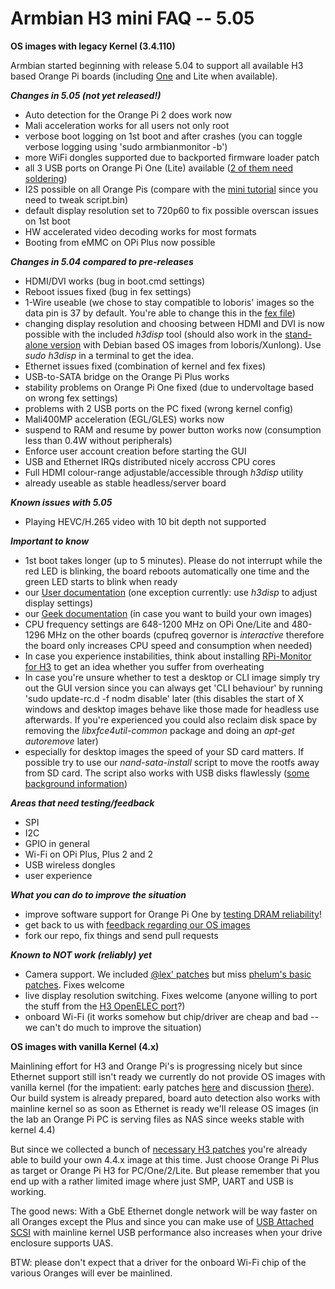 # Armbian H3 mini FAQ -- 5.05

**OS images with legacy Kernel (3.4.110)**

Armbian started beginning with release 5.04 to support all available H3 based Orange Pi boards (including [One](http://forum.armbian.com/index.php/topic/724-quick-review-of-orange-pi-one/) and Lite when available).

***Changes in 5.05 (not yet released!)***

- Auto detection for the Orange Pi 2 does work now
- Mali acceleration works for all users not only root
- verbose boot logging on 1st boot and after crashes (you can toggle verbose logging using 'sudo armbianmonitor -b')
- more WiFi dongles supported due to backported firmware loader patch
- all 3 USB ports on Orange Pi One (Lite) available ([2 of them need soldering](http://forum.armbian.com/index.php/topic/755-tutorial-orange-pi-one-adding-usb-analog-audio-out-tv-out-mic-and-ir-receiver/))
- I2S possible on all Orange Pis (compare with the [mini tutorial](http://forum.armbian.com/index.php/topic/759-tutorial-i2s-on-orange-pi-h3/) since you need to tweak script.bin)
- default display resolution set to 720p60 to fix possible overscan issues on 1st boot
- HW accelerated video decoding works for most formats
- Booting from eMMC on OPi Plus now possible

***Changes in 5.04 compared to pre-releases***

- HDMI/DVI works (bug in boot.cmd settings)
- Reboot issues fixed (bug in fex settings)
- 1-Wire useable (we chose to stay compatible to loboris' images so the data pin is 37 by default. You're able to change this in the [fex file](https://github.com/igorpecovnik/lib/blob/6d995e31583e5361c758b401ea44634d406ac3da/config/orangepiplus.fex#L1284-L1286))
- changing display resolution and choosing between HDMI and DVI is now possible with the included _h3disp_ tool (should also work in the [stand-alone version](http://forum.armbian.com/index.php/topic/617-wip-orange-pi-one-support-for-the-upcoming-orange-pi-one/?p=5480) with Debian based OS images from loboris/Xunlong). Use _sudo h3disp_ in a terminal to get the idea.
- Ethernet issues fixed (combination of kernel and fex fixes)
- USB-to-SATA bridge on the Orange Pi Plus works
- stability problems on Orange Pi One fixed (due to undervoltage based on wrong fex settings)
- problems with 2 USB ports on the PC fixed (wrong kernel config)
- Mali400MP acceleration (EGL/GLES) works now
- suspend to RAM and resume by power button works now (consumption less than 0.4W without peripherals)
- Enforce user account creation before starting the GUI
- USB and Ethernet IRQs distributed nicely accross CPU cores
- Full HDMI colour-range adjustable/accessible through _h3disp_ utility
- already useable as stable headless/server board

***Known issues with 5.05***

- Playing HEVC/H.265 video with 10 bit depth not supported

***Important to know***

- 1st boot takes longer (up to 5 minutes). Please do not interrupt while the red LED is blinking, the board reboots automatically one time and the green LED starts to blink when ready
- our [User documentation](http://www.armbian.com/documentation/) (one exception currently: use _h3disp_ to adjust display settings)
- our [Geek documentation](http://www.armbian.com/using-armbian-tools/) (in case you want to build your own images)
- CPU frequency settings are 648-1200 MHz on OPi One/Lite and 480-1296 MHz on the other boards (cpufreq governor is _interactive_ therefore the board only increases CPU speed and consumption when needed)
- In case you experience instabilities, think about installing [RPi-Monitor for H3](http://forum.armbian.com/index.php/topic/617-wip-orange-pi-one-support-for-the-upcoming-orange-pi-one/?p=5076) to get an idea whether you suffer from overheating
- In case you're unsure whether to test a desktop or CLI image simply try out the GUI version since you can always get 'CLI behaviour' by running 'sudo update-rc.d -f nodm disable' later (this disables the start of X windows and desktop images behave like those made for headless use afterwards. If you're experienced you could also reclaim disk space by removing the _libxfce4util-common_ package and doing an _apt-get autoremove_ later)
- especially for desktop images the speed of your SD card matters. If possible try to use our _nand-sata-install_ script to move the rootfs away from SD card. The script also works with USB disks flawlessly ([some background information](http://forum.armbian.com/index.php/topic/793-moving-to-harddisk/))

***Areas that need testing/feedback***

- SPI
- I2C
- GPIO in general
- Wi-Fi on OPi Plus, Plus 2 and 2
- USB wireless dongles
- user experience

***What you can do to improve the situation***

- improve software support for Orange Pi One by [testing DRAM reliability](http://forum.armbian.com/index.php/topic/617-wip-orange-pi-one-support-for-the-upcoming-orange-pi-one/?p=5455)!
- get back to us with [feedback regarding our OS images](http://forum.armbian.com/index.php/topic/617-wip-orange-pi-one-support-for-the-upcoming-orange-pi-one/?view=getlastpost)
- fork our repo, fix things and send pull requests

***Known to NOT work (reliably) yet***

- Camera support. We included [@lex' patches](http://www.orangepi.org/orangepibbsen/forum.php?mod=redirect&goto=findpost&ptid=443&pid=7263) but miss [phelum's basic patches](http://www.orangepi.org/orangepibbsen/forum.php?mod=redirect&goto=findpost&ptid=70&pid=2905). Fixes welcome
- live display resolution switching. Fixes welcome (anyone willing to port the stuff from the [H3 OpenELEC port](https://github.com/jernejsk/OpenELEC-OPi2)?)
- onboard Wi-Fi (it works somehow but chip/driver are cheap and bad -- we can't do much to improve the situation)

**OS images with vanilla Kernel (4.x)**

Mainlining effort for H3 and Orange Pi's is progressing nicely but since Ethernet support still isn't ready we currently do not provide OS images with vanilla kernel (for the impatient: early patches [here](http://sunxi.montjoie.ovh/patchs_current/) and discussion [there](https://groups.google.com/forum/#!topic/linux-sunxi/ZrVjF74mliY)). Our build system is already prepared, board auto detection also works with mainline kernel so as soon as Ethernet is ready we'll release OS images (in the lab an Orange Pi PC is serving files as NAS since weeks stable with kernel 4.4)

But since we collected a bunch of [necessary H3 patches](https://github.com/igorpecovnik/lib/commit/79c7662a491b46caf07f05880403903dccc33cd1) you're already able to build your own 4.4.x image at this time. Just choose Orange Pi Plus as target or Orange Pi H3 for PC/One/2/Lite. But please remember that you end up with a rather limited image where just SMP, UART and USB is working. 

The good news: With a GbE Ethernet dongle network will be way faster on all Oranges except the Plus and since you can make use of [USB Attached SCSI](http://linux-sunxi.org/USB/UAS) with mainline kernel USB performance also increases when your drive enclosure supports UAS.

BTW: please don't expect that a driver for the onboard Wi-Fi chip of the various Oranges will ever be mainlined.
